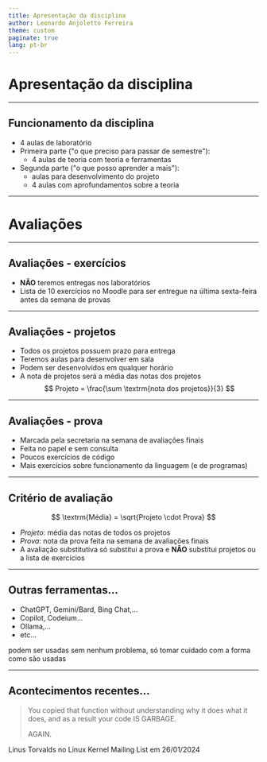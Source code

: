 ```yaml
---
title: Apresentação da disciplina
author: Leonardo Anjoletto Ferreira
theme: custom
paginate: true
lang: pt-br
---
```


<!--
_header: CC2632 - Desenvolvimento de algoritmos
_footer: Leonardo Anjoletto Ferreira
-->

# Apresentação da disciplina

---

## Funcionamento da disciplina

- 4 aulas de laboratório
- Primeira parte ("o que preciso para passar de semestre"):
  - 4 aulas de teoria com teoria e ferramentas
- Segunda parte ("o que posso aprender a mais"):
  - aulas para desenvolvimento do projeto
  - 4 aulas com aprofundamentos sobre a teoria

---

# Avaliações

---

## Avaliações - exercícios

- **NÃO** teremos entregas nos laboratórios
- Lista de 10 exercícios no Moodle para ser entregue na última sexta-feira antes da semana de provas

---

## Avaliações - projetos

- Todos os projetos possuem prazo para entrega
- Teremos aulas para desenvolver em sala
- Podem ser desenvolvidos em qualquer horário
- A nota de projetos será a média das notas dos projetos
$$ Projeto = \frac{\sum \textrm{nota dos projetos}}{3} $$

---

## Avaliações - prova

- Marcada pela secretaria na semana de avaliações finais
- Feita no papel e sem consulta
- Poucos exercícios de código
- Mais exercícios sobre funcionamento da linguagem (e de programas)

---

## Critério de avaliação

$$ \textrm{Média} = \sqrt{Projeto \cdot Prova} $$

- $Projeto$: média das notas de todos os projetos
- $Prova$: nota da prova feita na semana de avaliações finais
- A avaliação substitutiva só substitui a prova e **NÃO** substitui projetos ou a lista de exercícios

---

## Outras ferramentas...

- ChatGPT, Gemini/Bard, Bing Chat,...
- Copilot, Codeium...
- Ollama,...
- etc...

podem ser usadas sem nenhum problema, só tomar cuidado com a forma como são usadas

---

## Acontecimentos recentes...

>You copied that function without understanding why it does what it
does, and as a result your code IS GARBAGE.
>
>AGAIN.

Linus Torvalds no Linux Kernel Mailing List em 26/01/2024
